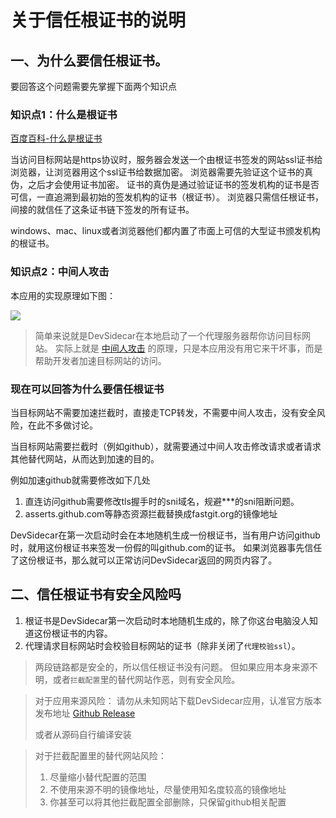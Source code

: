 # 关于信任根证书的说明

## 一、为什么要信任根证书。

要回答这个问题需要先掌握下面两个知识点

### 知识点1：什么是根证书

[百度百科-什么是根证书](https://baike.baidu.com/item/%E6%A0%B9%E8%AF%81%E4%B9%A6/9874620?fr=aladdin)

当访问目标网站是https协议时，服务器会发送一个由根证书签发的网站ssl证书给浏览器，让浏览器用这个ssl证书给数据加密。
浏览器需要先验证这个证书的真伪，之后才会使用证书加密。
证书的真伪是通过验证证书的签发机构的证书是否可信，一直追溯到最初始的签发机构的证书（根证书）。
浏览器只需信任根证书，间接的就信任了这条证书链下签发的所有证书。

windows、mac、linux或者浏览器他们都内置了市面上可信的大型证书颁发机构的根证书。

### 知识点2：中间人攻击

本应用的实现原理如下图：

![](./flow.jpg)

> 简单来说就是DevSidecar在本地启动了一个代理服务器帮你访问目标网站。
> 实际上就是 [中间人攻击](https://baike.baidu.com/item/%E4%B8%AD%E9%97%B4%E4%BA%BA%E6%94%BB%E5%87%BB/1739730?fr=aladdin) 的原理，只是本应用没有用它来干坏事，而是帮助开发者加速目标网站的访问。

### 现在可以回答为什么要信任根证书

当目标网站不需要加速拦截时，直接走TCP转发，不需要中间人攻击，没有安全风险，在此不多做讨论。

当目标网站需要拦截时（例如github），就需要通过中间人攻击修改请求或者请求其他替代网站，从而达到加速的目的。

例如加速github就需要修改如下几处

1. 直连访问github需要修改tls握手时的sni域名，规避\*\*\*的sni阻断问题。
2. asserts.github.com等静态资源拦截替换成fastgit.org的镜像地址

DevSidecar在第一次启动时会在本地随机生成一份根证书，当有用户访问github时，就用这份根证书来签发一份假的叫github.com的证书。
如果浏览器事先信任了这份根证书，那么就可以正常访问DevSidecar返回的网页内容了。

## 二、信任根证书有安全风险吗

1. 根证书是DevSidecar第一次启动时本地随机生成的，除了你这台电脑没人知道这份根证书的内容。
2. 代理请求目标网站时会校验目标网站的证书（除非关闭了`代理校验ssl`）。

> 两段链路都是安全的，所以信任根证书没有问题。
> 但如果应用本身来源不明，或者`拦截配置`里的替代网站作恶，则有安全风险。

> 对于应用来源风险：
> 请勿从未知网站下载DevSidecar应用，认准官方版本发布地址
> [Github Release](https://github.com/docmirror/dev-sidecar/releases)
>
> 或者从源码自行编译安装

> 对于拦截配置里的替代网站风险：
>
> 1. 尽量缩小替代配置的范围
> 2. 不使用来源不明的镜像地址，尽量使用知名度较高的镜像地址
> 3. 你甚至可以将其他拦截配置全部删除，只保留github相关配置
